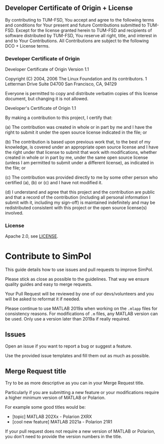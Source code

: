 ## Developer Certificate of Origin + License

By contributing to TUM-FSD, You accept and agree to the following terms and
conditions for Your present and future Contributions submitted to TUM-FSD.
Except for the license granted herein to TUM-FSD and recipients of software
distributed by TUM-FSD, You reserve all right, title, and interest in and to
Your Contributions. All Contributions are subject to the following DCO + License
terms.

### Developer Certificate of Origin

Developer Certificate of Origin
Version 1.1

Copyright (C) 2004, 2006 The Linux Foundation and its contributors.
1 Letterman Drive
Suite D4700
San Francisco, CA, 94129

Everyone is permitted to copy and distribute verbatim copies of this
license document, but changing it is not allowed.


Developer's Certificate of Origin 1.1

By making a contribution to this project, I certify that:

(a) The contribution was created in whole or in part by me and I
    have the right to submit it under the open source license
    indicated in the file; or

(b) The contribution is based upon previous work that, to the best
    of my knowledge, is covered under an appropriate open source
    license and I have the right under that license to submit that
    work with modifications, whether created in whole or in part
    by me, under the same open source license (unless I am
    permitted to submit under a different license), as indicated
    in the file; or

(c) The contribution was provided directly to me by some other
    person who certified (a), (b) or (c) and I have not modified
    it.

(d) I understand and agree that this project and the contribution
    are public and that a record of the contribution (including all
    personal information I submit with it, including my sign-off) is
    maintained indefinitely and may be redistributed consistent with
    this project or the open source license(s) involved.

### License

Apache 2.0, see [LICENSE](LICENSE).

# Contribute to SimPol

This guide details how to use issues and pull requests to improve SimPol.

Please stick as close as possible to the guidelines. That way we ensure quality guides
and easy to merge requests.

Your Pull Request will be reviewed by one of our devs/volunteers and you will be
asked to reformat it if needed.

Please continue to use MATLAB 2019a when working on the `.mlapp` files for consistency reasons.
For modifications of `.m` files, any MATLAB version can be used.
Only use a version later than 2019a if really required.

## Issues

Open an issue if you want to report a bug or suggest a feature.

Use the provided issue templates and fill them out as much as possible.

## Merge Request title

Try to be as more descriptive as you can in your Merge Request title.

Particularly if you are submitting a new feature or your modifications require 
a higher minimum version of MATLAB or Polarion.

For example some good titles would be:

* [topic] MATLAB 202Xx - Polarion 2XRX
* [cool new feature] MATLAB 2021a - Polarion 21R1

If your pull request does not require a new version of MATLAB or Polarion, you don't need to provide the version numbers in the title.